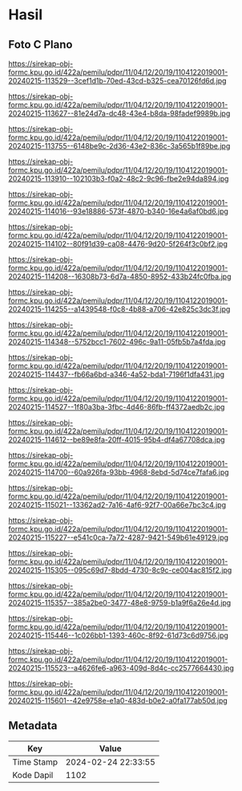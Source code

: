 # Hasil

## Foto C Plano

https://sirekap-obj-formc.kpu.go.id/422a/pemilu/pdpr/11/04/12/20/19/1104122019001-20240215-113529--3cef1d1b-70ed-43cd-b325-cea70126fd6d.jpg

https://sirekap-obj-formc.kpu.go.id/422a/pemilu/pdpr/11/04/12/20/19/1104122019001-20240215-113627--81e24d7a-dc48-43e4-b8da-98fadef9989b.jpg

https://sirekap-obj-formc.kpu.go.id/422a/pemilu/pdpr/11/04/12/20/19/1104122019001-20240215-113755--6148be9c-2d36-43e2-836c-3a565b1f89be.jpg

https://sirekap-obj-formc.kpu.go.id/422a/pemilu/pdpr/11/04/12/20/19/1104122019001-20240215-113910--102103b3-f0a2-48c2-9c96-fbe2e94da894.jpg

https://sirekap-obj-formc.kpu.go.id/422a/pemilu/pdpr/11/04/12/20/19/1104122019001-20240215-114016--93e18886-573f-4870-b340-16e4a6af0bd6.jpg

https://sirekap-obj-formc.kpu.go.id/422a/pemilu/pdpr/11/04/12/20/19/1104122019001-20240215-114102--80f91d39-ca08-4476-9d20-5f264f3c0bf2.jpg

https://sirekap-obj-formc.kpu.go.id/422a/pemilu/pdpr/11/04/12/20/19/1104122019001-20240215-114208--16308b73-6d7a-4850-8952-433b24fc0fba.jpg

https://sirekap-obj-formc.kpu.go.id/422a/pemilu/pdpr/11/04/12/20/19/1104122019001-20240215-114255--a1439548-f0c8-4b88-a706-42e825c3dc3f.jpg

https://sirekap-obj-formc.kpu.go.id/422a/pemilu/pdpr/11/04/12/20/19/1104122019001-20240215-114348--5752bcc1-7602-496c-9a11-05fb5b7a4fda.jpg

https://sirekap-obj-formc.kpu.go.id/422a/pemilu/pdpr/11/04/12/20/19/1104122019001-20240215-114437--fb66a6bd-a346-4a52-bda1-7196f1dfa431.jpg

https://sirekap-obj-formc.kpu.go.id/422a/pemilu/pdpr/11/04/12/20/19/1104122019001-20240215-114527--1f80a3ba-3fbc-4d46-86fb-ff4372aedb2c.jpg

https://sirekap-obj-formc.kpu.go.id/422a/pemilu/pdpr/11/04/12/20/19/1104122019001-20240215-114612--be89e8fa-20ff-4015-95b4-df4a67708dca.jpg

https://sirekap-obj-formc.kpu.go.id/422a/pemilu/pdpr/11/04/12/20/19/1104122019001-20240215-114700--60a926fa-93bb-4968-8ebd-5d74ce7fafa6.jpg

https://sirekap-obj-formc.kpu.go.id/422a/pemilu/pdpr/11/04/12/20/19/1104122019001-20240215-115021--13362ad2-7a16-4af6-92f7-00a66e7bc3c4.jpg

https://sirekap-obj-formc.kpu.go.id/422a/pemilu/pdpr/11/04/12/20/19/1104122019001-20240215-115227--e541c0ca-7a72-4287-9421-549b61e49129.jpg

https://sirekap-obj-formc.kpu.go.id/422a/pemilu/pdpr/11/04/12/20/19/1104122019001-20240215-115305--095c69d7-8bdd-4730-8c9c-ce004ac815f2.jpg

https://sirekap-obj-formc.kpu.go.id/422a/pemilu/pdpr/11/04/12/20/19/1104122019001-20240215-115357--385a2be0-3477-48e8-9759-b1a9f6a26e4d.jpg

https://sirekap-obj-formc.kpu.go.id/422a/pemilu/pdpr/11/04/12/20/19/1104122019001-20240215-115446--1c026bb1-1393-460c-8f92-61d73c6d9756.jpg

https://sirekap-obj-formc.kpu.go.id/422a/pemilu/pdpr/11/04/12/20/19/1104122019001-20240215-115523--a4626fe6-a963-409d-8d4c-cc2577664430.jpg

https://sirekap-obj-formc.kpu.go.id/422a/pemilu/pdpr/11/04/12/20/19/1104122019001-20240215-115601--42e9758e-e1a0-483d-b0e2-a0fa177ab50d.jpg


## Metadata

| Key        | Value               |
| ---------- | ------------------- |
| Time Stamp | 2024-02-24 22:33:55 |
| Kode Dapil | 1102                |



